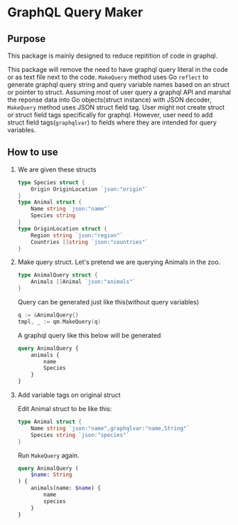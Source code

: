 # GraphQL Query Maker

## Purpose

This package is mainly designed to reduce repitition of code in graphql.

This package will remove the need to have graphql query literal in the code or as text file next to the code. `MakeQuery` method uses Go `reflect` to generate graphql query string and query variable names based on an struct or pointer to struct. Assuming most of user query a graphql API and marshal the reponse data into Go objects(struct instance) with JSON decoder, `MakeQuery` method uses JSON struct field tag. User might not create struct or struct field tags specifically for graphql. However, user need to add struct field tags(`graphqlvar`) to fields where they are intended for query variables.

## How to use

1. We are given these structs

    ```go
    type Species struct {
        Origin OriginLocation `json:"origin"`
    }
    type Animal struct {
        Name string `json:"name"`
        Species string
    }
    type OriginLocation struct {
        Region string `json:"region"`
        Countries []string `json:"countries"`
    }
    ```

2. Make query struct. Let's pretend we are querying Animals in the zoo.

    ```go
    type AnimalQuery struct {
        Animals []Animal `json:"animals"`
    }
    ```

    Query can be generated just like this(without query variables)

    ```go
    q := &AnimalQuery{}
    tmpl, _ := qm.MakeQuery(q)
    ```

    A graphql query like this below will be generated

    ```graphql
    query AnimalQuery {
        animals {
            name
            Species
        }
    }
    ```

3. Add variable tags on original struct

    Edit Animal struct to be like this:

    ```go
    type Animal struct {
        Name string `json:"name",graphqlvar:"name,String"`
        Species string `json:"species"`
    }
    ```

    Run `MakeQuery` again.

    ```graphql
    query AnimalQuery (
        $name: String
    ) {
        animals(name: $name) {
            name
            species
        }
    }
    ```
